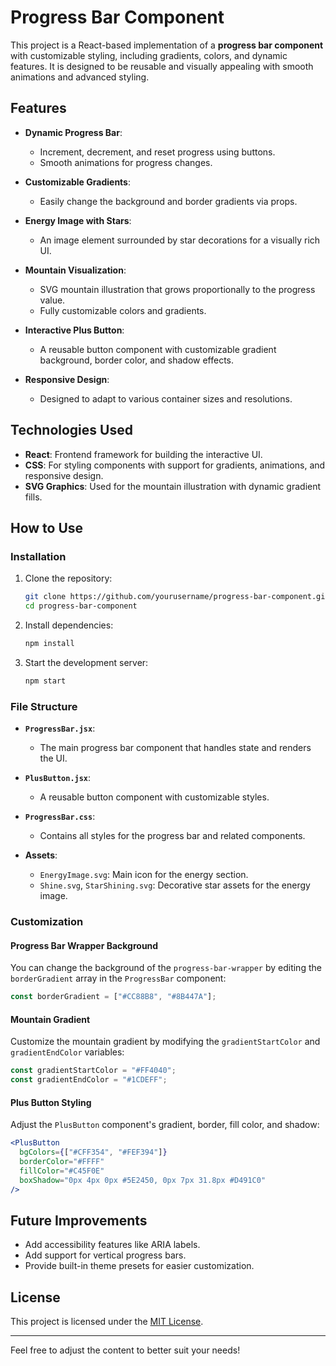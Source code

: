 # Progress Bar Component

This project is a React-based implementation of a **progress bar component** with customizable styling, including gradients, colors, and dynamic features. It is designed to be reusable and visually appealing with smooth animations and advanced styling.

## Features

- **Dynamic Progress Bar**:
    - Increment, decrement, and reset progress using buttons.
    - Smooth animations for progress changes.

- **Customizable Gradients**:
    - Easily change the background and border gradients via props.

- **Energy Image with Stars**:
    - An image element surrounded by star decorations for a visually rich UI.

- **Mountain Visualization**:
    - SVG mountain illustration that grows proportionally to the progress value.
    - Fully customizable colors and gradients.

- **Interactive Plus Button**:
    - A reusable button component with customizable gradient background, border color, and shadow effects.

- **Responsive Design**:
    - Designed to adapt to various container sizes and resolutions.

## Technologies Used

- **React**: Frontend framework for building the interactive UI.
- **CSS**: For styling components with support for gradients, animations, and responsive design.
- **SVG Graphics**: Used for the mountain illustration with dynamic gradient fills.

## How to Use

### Installation

1. Clone the repository:
   ```bash
   git clone https://github.com/yourusername/progress-bar-component.git
   cd progress-bar-component
   ```

2. Install dependencies:
   ```bash
   npm install
   ```

3. Start the development server:
   ```bash
   npm start
   ```

### File Structure

- **`ProgressBar.jsx`**:
    - The main progress bar component that handles state and renders the UI.

- **`PlusButton.jsx`**:
    - A reusable button component with customizable styles.

- **`ProgressBar.css`**:
    - Contains all styles for the progress bar and related components.

- **Assets**:
    - `EnergyImage.svg`: Main icon for the energy section.
    - `Shine.svg`, `StarShining.svg`: Decorative star assets for the energy image.

### Customization

#### Progress Bar Wrapper Background
You can change the background of the `progress-bar-wrapper` by editing the `borderGradient` array in the `ProgressBar` component:

```jsx
const borderGradient = ["#CC88B8", "#8B447A"];
```

#### Mountain Gradient
Customize the mountain gradient by modifying the `gradientStartColor` and `gradientEndColor` variables:

```jsx
const gradientStartColor = "#FF4040";
const gradientEndColor = "#1CDEFF";
```

#### Plus Button Styling
Adjust the `PlusButton` component's gradient, border, fill color, and shadow:

```jsx
<PlusButton
  bgColors={["#CFF354", "#FEF394"]}
  borderColor="#FFFF"
  fillColor="#C45F0E"
  boxShadow="0px 4px 0px #5E2450, 0px 7px 31.8px #D491C0"
/>
```

## Future Improvements

- Add accessibility features like ARIA labels.
- Add support for vertical progress bars.
- Provide built-in theme presets for easier customization.

## License

This project is licensed under the [MIT License](LICENSE).

---

Feel free to adjust the content to better suit your needs!